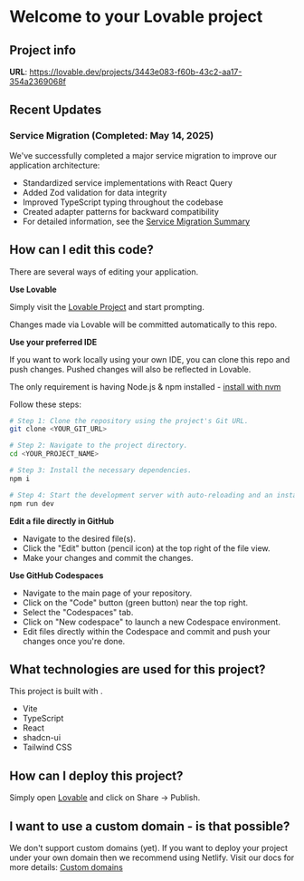 # Welcome to your Lovable project

## Project info

**URL**: https://lovable.dev/projects/3443e083-f60b-43c2-aa17-354a2369068f

## Recent Updates

### Service Migration (Completed: May 14, 2025)
We've successfully completed a major service migration to improve our application architecture:
- Standardized service implementations with React Query
- Added Zod validation for data integrity
- Improved TypeScript typing throughout the codebase
- Created adapter patterns for backward compatibility
- For detailed information, see the [Service Migration Summary](./docs/service-migration-summary.md)

## How can I edit this code?

There are several ways of editing your application.

**Use Lovable**

Simply visit the [Lovable Project](https://lovable.dev/projects/3443e083-f60b-43c2-aa17-354a2369068f) and start prompting.

Changes made via Lovable will be committed automatically to this repo.

**Use your preferred IDE**

If you want to work locally using your own IDE, you can clone this repo and push changes. Pushed changes will also be reflected in Lovable.

The only requirement is having Node.js & npm installed - [install with nvm](https://github.com/nvm-sh/nvm#installing-and-updating)

Follow these steps:

```sh
# Step 1: Clone the repository using the project's Git URL.
git clone <YOUR_GIT_URL>

# Step 2: Navigate to the project directory.
cd <YOUR_PROJECT_NAME>

# Step 3: Install the necessary dependencies.
npm i

# Step 4: Start the development server with auto-reloading and an instant preview.
npm run dev
```

**Edit a file directly in GitHub**

- Navigate to the desired file(s).
- Click the "Edit" button (pencil icon) at the top right of the file view.
- Make your changes and commit the changes.

**Use GitHub Codespaces**

- Navigate to the main page of your repository.
- Click on the "Code" button (green button) near the top right.
- Select the "Codespaces" tab.
- Click on "New codespace" to launch a new Codespace environment.
- Edit files directly within the Codespace and commit and push your changes once you're done.

## What technologies are used for this project?

This project is built with .

- Vite
- TypeScript
- React
- shadcn-ui
- Tailwind CSS

## How can I deploy this project?

Simply open [Lovable](https://lovable.dev/projects/3443e083-f60b-43c2-aa17-354a2369068f) and click on Share -> Publish.

## I want to use a custom domain - is that possible?

We don't support custom domains (yet). If you want to deploy your project under your own domain then we recommend using Netlify. Visit our docs for more details: [Custom domains](https://docs.lovable.dev/tips-tricks/custom-domain/)
